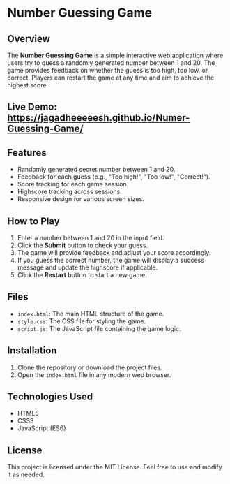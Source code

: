 # Number Guessing Game

## Overview

The **Number Guessing Game** is a simple interactive web application where users try to guess a randomly generated number between 1 and 20. The game provides feedback on whether the guess is too high, too low, or correct. Players can restart the game at any time and aim to achieve the highest score.

## Live Demo: https://jagadheeeeesh.github.io/Numer-Guessing-Game/

## Features

- Randomly generated secret number between 1 and 20.
- Feedback for each guess (e.g., "Too high!", "Too low!", "Correct!").
- Score tracking for each game session.
- Highscore tracking across sessions.
- Responsive design for various screen sizes.

## How to Play

1. Enter a number between 1 and 20 in the input field.
2. Click the **Submit** button to check your guess.
3. The game will provide feedback and adjust your score accordingly.
4. If you guess the correct number, the game will display a success message and update the highscore if applicable.
5. Click the **Restart** button to start a new game.

## Files

- `index.html`: The main HTML structure of the game.
- `style.css`: The CSS file for styling the game.
- `script.js`: The JavaScript file containing the game logic.

## Installation

1. Clone the repository or download the project files.
2. Open the `index.html` file in any modern web browser.

## Technologies Used

- HTML5
- CSS3
- JavaScript (ES6)

## License

This project is licensed under the MIT License. Feel free to use and modify it as needed.
